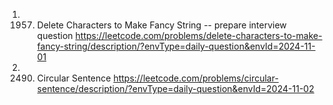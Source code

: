 1. 1957. Delete Characters to Make Fancy String -- prepare interview question
https://leetcode.com/problems/delete-characters-to-make-fancy-string/description/?envType=daily-question&envId=2024-11-01
2. 2490. Circular Sentence
https://leetcode.com/problems/circular-sentence/description/?envType=daily-question&envId=2024-11-02